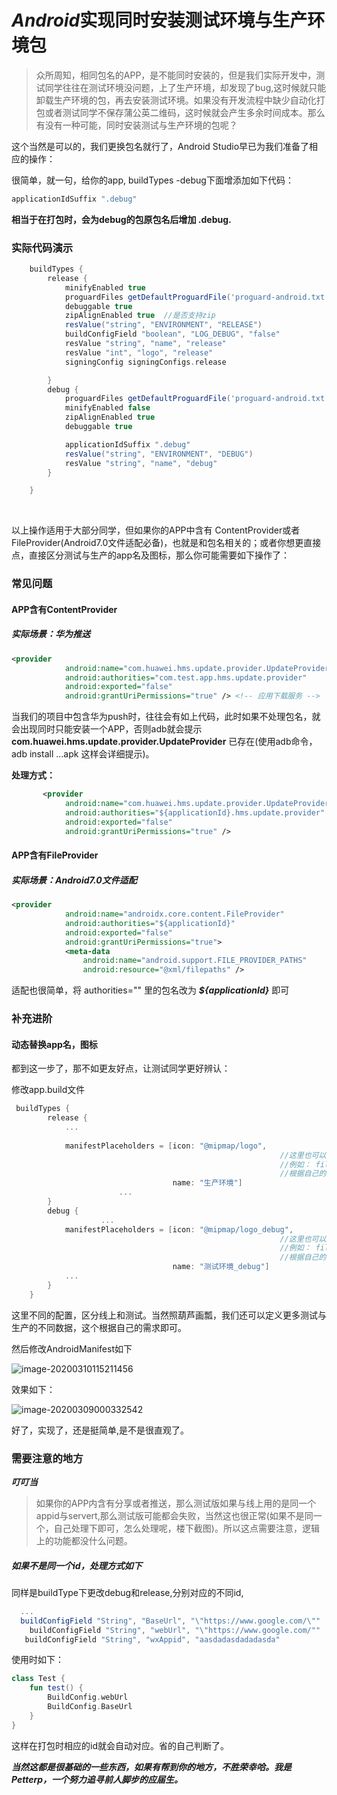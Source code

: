 # ***Android***实现同时安装测试环境与生产环境包

> 众所周知，相同包名的APP，是不能同时安装的，但是我们实际开发中，测试同学往往在测试环境没问题，上了生产环境，却发现了bug,这时候就只能卸载生产环境的包，再去安装测试环境。如果没有开发流程中缺少自动化打包或者测试同学不保存蒲公英二维码，这时候就会产生多余时间成本。那么有没有一种可能，同时安装测试与生产环境的包呢？
>

这个当然是可以的，我们更换包名就行了，Android Studio早已为我们准备了相应的操作：

很简单，就一句，给你的app, buildTypes -debug下面增添加如下代码：

```groovy
applicationIdSuffix ".debug"
```

**相当于在打包时，会为debug的包原包名后增加 .debug.**

### 实际代码演示

```groovy
    buildTypes {
        release {
            minifyEnabled true
            proguardFiles getDefaultProguardFile('proguard-android.txt'), 'proguard-rules.pro'
            debuggable true
            zipAlignEnabled true  //是否支持zip
            resValue("string", "ENVIRONMENT", "RELEASE")
            buildConfigField "boolean", "LOG_DEBUG", "false"
            resValue "string", "name", "release"
            resValue "int", "logo", "release"
            signingConfig signingConfigs.release

        }
        debug {
            proguardFiles getDefaultProguardFile('proguard-android.txt'), 'proguard-rules.pro'
            minifyEnabled false
            zipAlignEnabled true
            debuggable true

            applicationIdSuffix ".debug"
            resValue("string", "ENVIRONMENT", "DEBUG")
            resValue "string", "name", "debug"
        }

    }
```



<br/>

以上操作适用于大部分同学，但如果你的APP中含有 ContentProvider或者FileProvider(Android7.0文件适配必备)，也就是和包名相关的；或者你想更直接点，直接区分测试与生产的app名及图标，那么你可能需要如下操作了：

### 常见问题

#### APP含有ContentProvider

##### 实际场景：***华为推送***

```xml
<provider
            android:name="com.huawei.hms.update.provider.UpdateProvider"
            android:authorities="com.test.app.hms.update.provider"
            android:exported="false"
            android:grantUriPermissions="true" /> <!-- 应用下载服务 -->
```

当我们的项目中包含华为push时，往往会有如上代码，此时如果不处理包名，就会出现同时只能安装一个APP，否则adb就会提示 **com.huawei.hms.update.provider.UpdateProvider** 已存在(使用adb命令，adb install ...apk 这样会详细提示)。

**处理方式：**

```xml
       <provider
            android:name="com.huawei.hms.update.provider.UpdateProvider"
            android:authorities="${applicationId}.hms.update.provider"
            android:exported="false"
            android:grantUriPermissions="true" /> 
```



#### APP含有FileProvider

##### 实际场景：Android7.0文件适配

```xml
<provider
            android:name="androidx.core.content.FileProvider"
            android:authorities="${applicationId}"
            android:exported="false"
            android:grantUriPermissions="true">
            <meta-data
                android:name="android.support.FILE_PROVIDER_PATHS"
                android:resource="@xml/filepaths" />
```

适配也很简单，将 authorities=""  里的包名改为 ***${applicationId}*** 即可



### 补充进阶

#### 动态替换app名，图标

都到这一步了，那不如更友好点，让测试同学更好辨认：

修改app.build文件

```groovy
 buildTypes {
        release {
           	...
            
            manifestPlaceholders = [icon: "@mipmap/logo",
            												//这里也可以加入FileProvider的不同包名
            												//例如： fileProvider: "com.petterp.release.provider"
            												//根据自己的需求来定
                                    name: "生产环境"]
						...
        }
        debug {
   					...
            manifestPlaceholders = [icon: "@mipmap/logo_debug",
            												//这里也可以加入FileProvider的不同包名
            												//例如： fileProvider: "com.petterp.debug.provider"
            												//根据自己的需求来定
                                    name: "测试环境_debug"]
            ...
        }
    }

```

这里不同的配置，区分线上和测试。当然照葫芦画瓢，我们还可以定义更多测试与生产的不同数据，这个根据自己的需求即可。




然后修改AndroidManifest如下

![image-20200310115211456](https://tva1.sinaimg.cn/large/00831rSTly1gcoowxtr1lj30zo0i6q7q.jpg)



效果如下：

![image-20200309000332542](https://tva1.sinaimg.cn/large/00831rSTly1gcmytabkuoj30cs08g79k.jpg)

好了，实现了，还是挺简单,是不是很直观了。





### 需要注意的地方

***叮叮当***

> 如果你的APP内含有分享或者推送，那么测试版如果与线上用的是同一个appid与servert,那么测试版可能都会失败，当然这也很正常(如果不是同一个，自己处理下即可，怎么处理呢，楼下截图)。所以这点需要注意，逻辑上的功能都没什么问题。

##### 如果不是同一个id，处理方式如下

同样是buildType下更改debug和release,分别对应的不同id,

```groovy
  ...
  buildConfigField "String", "BaseUrl", "\"https://www.google.com/\""
	buildConfigField "String", "webUrl", "\"https://www.google.com/""
   buildConfigField "String", "wxAppid", "aasdadasdadadasda"
```

使用时如下：

```kotlin
class Test {
    fun test() {
        BuildConfig.webUrl
        BuildConfig.BaseUrl
    }
}
```

这样在打包时相应的id就会自动对应。省的自己判断了。



***当然这都是很基础的一些东西，如果有帮到你的地方，不胜荣幸哈。我是Petterp，一个努力追寻前人脚步的应届生。***